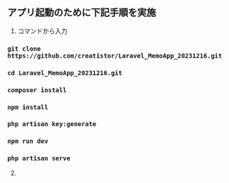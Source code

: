 ## アプリ起動のために下記手順を実施

1. コマンドから入力
### `git clone https://github.com/creatistor/Laravel_MemoApp_20231216.git`
### `cd Laravel_MemoApp_20231216.git`
### `composer install`
### `npm install`
### `php artisan key:generate`
### `npm run dev`
### `php artisan serve`

2. 
